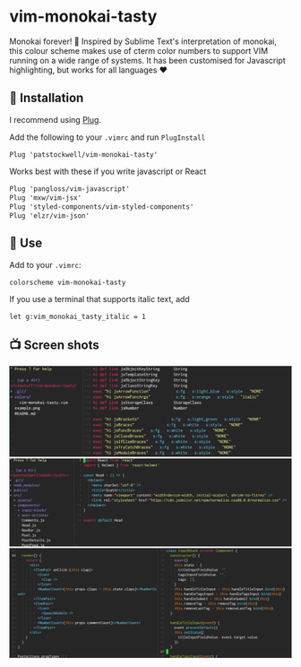 # vim-monokai-tasty

Monokai forever! :tada: Inspired by Sublime Text's interpretation of monokai, this colour scheme makes use of cterm color numbers to support VIM running on a wide range of systems.
It has been customised for Javascript highlighting, but works for all languages :heart:

## :electric_plug: Installation

I recommend using [Plug](https://github.com/junegunn/vim-plug).

Add the following to your `.vimrc` and run `PlugInstall`

```vim
Plug 'patstockwell/vim-monokai-tasty'
```

Works best with these if you write javascript or React
```vim
Plug 'pangloss/vim-javascript'
Plug 'mxw/vim-jsx'
Plug 'styled-components/vim-styled-components'
Plug 'elzr/vim-json'
```

## :wolf: Use

Add to your `.vimrc`:

```vim
colorscheme vim-monokai-tasty
```

If you use a terminal that supports italic text, add
```vim
let g:vim_monokai_tasty_italic = 1
```

## :tv: Screen shots

![](./example1.png)
![](./example2.png)
![](./example3.png)

